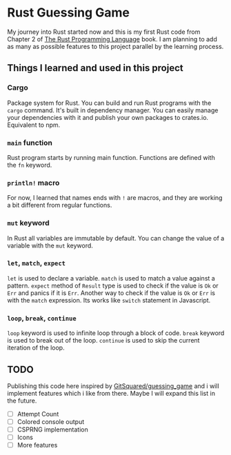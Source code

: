 # Rust Guessing Game
[actions-badge]: https://github.com/alparslanahmed/rust_guessing_game/actions/workflows/rust.yml/badge.svg

My journey into Rust started now and this is my first Rust code from Chapter 2 of [The Rust Programming Language](https://doc.rust-lang.org/stable/book/) book. 
I am planning to add as many as possible features to this project parallel by the learning process.


## Things I learned and used in this project

### Cargo
Package system for Rust. You can build and run Rust programs with the `cargo` command.
It's built in dependency manager.
You can easily manage your dependencies with it and publish your own packages to crates.io.
Equivalent to npm.

### `main` function

Rust program starts by running main function. Functions are defined with the `fn` keyword.

### `println!` macro

For now, I learned that names ends with `!` are macros, and they are working a bit different from regular functions.

### `mut` keyword

In Rust all variables are immutable by default. You can change the value of a variable with the `mut` keyword.

### `let`, `match`, `expect`

`let` is used to declare a variable. `match` is used to match a value against a pattern. 
`expect` method of `Result` type is used to check if the value is `Ok` or `Err` and panics if it is `Err`.
Another way to check if the value is `Ok` or `Err` is with the `match` expression. 
Its works like `switch` statement in Javascript.

### `loop`, `break`, `continue`

`loop` keyword is used to infinite loop through a block of code. 
`break` keyword is used to break out of the loop.
`continue` is used to skip the current iteration of the loop.


## TODO

Publishing this code here inspired by [GitSquared/guessing_game](https://github.com/GitSquared/guessing_game) and i will implement features which i like from there.
Maybe I will expand this list in the future.

- [ ] Attempt Count
- [ ] Colored console output
- [ ] CSPRNG implementation
- [ ] Icons
- [ ] More features
